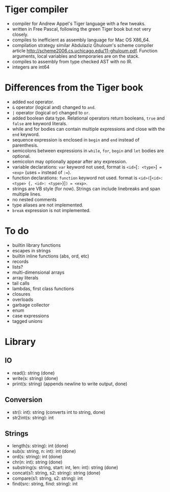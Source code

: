 # Tiger compiler

- compiler for Andrew Appel's Tiger language with a few tweaks.
- written in Free Pascal, following the green Tiger book but not very closely.
- compiles to inefficient as assembly language for Mac OS X86_64.
- compilation strategy similar Abdulaziz Ghuloum's scheme compiler
  article http://scheme2006.cs.uchicago.edu/11-ghuloum.pdf. Function
  arguments, local variables and temporaries are on the stack.
- compiles to assembly from type checked AST with no IR.
- integers are int64

# Differences from the Tiger book

- added `mod` operator.
- `&` operator (logical and) changed to `and`.
- `|` operator (logical or) changed to `or`.
- added boolean data type. Relational operators return booleans, `true` and `false` are keyword literals.
- while and for bodies can contain multiple expressions and close with the `end` keyword.
- sequence expression is enclosed in `begin` and `end` instead of parenthesis.
- semicolons between expressions in `while`, `for`, `begin` and `let` bodies are optional.
- semicolon may optionally appear after any expression.
- variable declarations: `var` keyword not used, format is `<id>`[`: <type>`]` = <exp>` (uses `=` instead of `:=`).
- function declarations: `function` keyword not used. format is `<id>(`[`<id>: <type> `{`, <id>: <type>`}]`) = <exp>`.
- strings are VB style (for now). Strings can include linebreaks and span multiple lines.
- no nested comments
- type aliases are not implemented.
- `break` expression is not implemented.

# To do

- builtin library functions
- escapes in strings
- builtin inline functions (abs, ord, etc)
- records
- lists?
- multi-dimensional arrays
- array literals
- tail calls
- lambdas, first class functions
- closures
- overloads
- garbage collector
- enum
- case expressions
- tagged unions

# Library

## IO

- read(): string                (done)
- write(s: string)              (done)
- print(s: string)              (appends newline to write output, done)

## Conversion

- str(i: int): string           (converts int to string, done)
- str2int(s: string): int

## Strings

- length(s: string): int        (done)
- sub(s: string, n: int): int   (done)
- ord(s: string): int           (done)
- chr(n: int): string           (done)
- substring(s: string, start: int, len: int): string (done)
- concat(s1: string, s2: string): string (done)
- compare(s1: string, s2: string): int
- find(src: string, find: string): int

